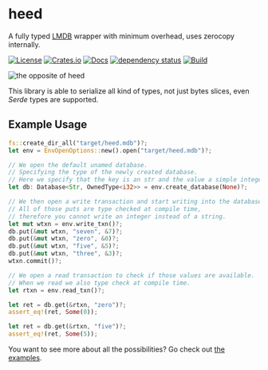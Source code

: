 # heed
A fully typed [LMDB](https://en.wikipedia.org/wiki/Lightning_Memory-Mapped_Database) wrapper with minimum overhead, uses zerocopy internally.

[![License](https://img.shields.io/badge/license-MIT-green)](#LICENSE)
[![Crates.io](https://img.shields.io/crates/v/heed)](https://crates.io/crates/heed)
[![Docs](https://docs.rs/heed/badge.svg)](https://docs.rs/heed)
[![dependency status](https://deps.rs/repo/github/meilisearch/heed/status.svg)](https://deps.rs/repo/github/meilisearch/heed)
[![Build](https://github.com/meilisearch/heed/actions/workflows/test.yml/badge.svg)](https://github.com/meilisearch/heed/actions/workflows/test.yml)

![the opposite of heed](https://thesaurus.plus/img/antonyms/153/heed.png)

This library is able to serialize all kind of types, not just bytes slices, even _Serde_ types are supported.

## Example Usage

```rust
fs::create_dir_all("target/heed.mdb")?;
let env = EnvOpenOptions::new().open("target/heed.mdb")?;

// We open the default unamed database.
// Specifying the type of the newly created database.
// Here we specify that the key is an str and the value a simple integer.
let db: Database<Str, OwnedType<i32>> = env.create_database(None)?;

// We then open a write transaction and start writing into the database.
// All of those puts are type checked at compile time,
// therefore you cannot write an integer instead of a string.
let mut wtxn = env.write_txn()?;
db.put(&mut wtxn, "seven", &7)?;
db.put(&mut wtxn, "zero", &0)?;
db.put(&mut wtxn, "five", &5)?;
db.put(&mut wtxn, "three", &3)?;
wtxn.commit()?;

// We open a read transaction to check if those values are available.
// When we read we also type check at compile time.
let rtxn = env.read_txn()?;

let ret = db.get(&rtxn, "zero")?;
assert_eq!(ret, Some(0));

let ret = db.get(&rtxn, "five")?;
assert_eq!(ret, Some(5));
```

You want to see more about all the possibilities? Go check out [the examples](heed/examples/).

